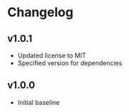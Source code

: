 # Changelog

## v1.0.1
- Updated license to MIT
- Specified version for dependencies

## v1.0.0
- Initial baseline
